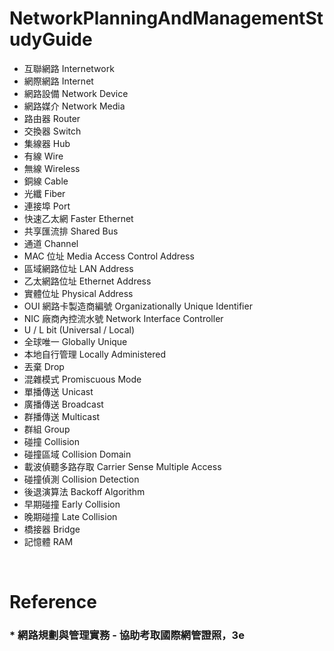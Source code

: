 NetworkPlanningAndManagementStudyGuide
=====
* 互聯網路 Internetwork
* 網際網路 Internet
* 網路設備 Network Device
* 網路媒介 Network Media
* 路由器 Router
* 交換器 Switch
* 集線器 Hub
* 有線 Wire
* 無線 Wireless
* 銅線 Cable
* 光纖 Fiber
* 連接埠 Port
* 快速乙太網 Faster Ethernet
* 共享匯流排 Shared Bus
* 通道 Channel
* MAC 位址 Media Access Control Address
* 區域網路位址 LAN Address
* 乙太網路位址 Ethernet Address
* 實體位址 Physical Address
* OUI 網路卡製造商編號 Organizationally Unique Identifier
* NIC 廠商內控流水號 Network Interface Controller
* U / L bit (Universal / Local)
* 全球唯一 Globally Unique
* 本地自行管理 Locally Administered
* 丟棄 Drop
* 混雜模式 Promiscuous Mode
* 單播傳送 Unicast
* 廣播傳送 Broadcast
* 群播傳送 Multicast
* 群組 Group
* 碰撞 Collision
* 碰撞區域 Collision Domain
* 載波偵聽多路存取 Carrier Sense Multiple Access
* 碰撞偵測 Collision Detection
* 後退演算法 Backoff Algorithm
* 早期碰撞 Early Collision
* 晚期碰撞 Late Collision
* 橋接器 Bridge
* 記憶體 RAM
<br />

Reference
=====
### * 網路規劃與管理實務 - 協助考取國際網管證照，3e
